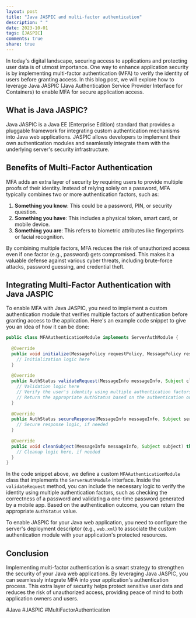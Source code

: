 ```yaml
---
layout: post
title: "Java JASPIC and multi-factor authentication"
description: " "
date: 2023-10-01
tags: [JASPIC]
comments: true
share: true
---
```


In today's digital landscape, securing access to applications and protecting user data is of utmost importance. One way to enhance application security is by implementing multi-factor authentication (MFA) to verify the identity of users before granting access. In this blog post, we will explore how to leverage Java JASPIC (Java Authentication Service Provider Interface for Containers) to enable MFA for secure application access.

## What is Java JASPIC?

Java JASPIC is a Java EE (Enterprise Edition) standard that provides a pluggable framework for integrating custom authentication mechanisms into Java web applications. JASPIC allows developers to implement their own authentication modules and seamlessly integrate them with the underlying server's security infrastructure.

## Benefits of Multi-Factor Authentication

MFA adds an extra layer of security by requiring users to provide multiple proofs of their identity. Instead of relying solely on a password, MFA typically combines two or more authentication factors, such as:

1. **Something you know**: This could be a password, PIN, or security question.
2. **Something you have**: This includes a physical token, smart card, or mobile device.
3. **Something you are**: This refers to biometric attributes like fingerprints or facial recognition.

By combining multiple factors, MFA reduces the risk of unauthorized access even if one factor (e.g., password) gets compromised. This makes it a valuable defense against various cyber threats, including brute-force attacks, password guessing, and credential theft.

## Integrating Multi-Factor Authentication with Java JASPIC

To enable MFA with Java JASPIC, you need to implement a custom authentication module that verifies multiple factors of authentication before granting access to the application. Here's an example code snippet to give you an idea of how it can be done:

```java
public class MFAAuthenticationModule implements ServerAuthModule {
  
  @Override
  public void initialize(MessagePolicy requestPolicy, MessagePolicy responsePolicy, CallbackHandler handler, Map options) throws AuthException {
    // Initialization logic here
  }
  
  @Override
  public AuthStatus validateRequest(MessageInfo messageInfo, Subject clientSubject, Subject serviceSubject) throws AuthException {
    // Validation logic here
    // Verify the user's identity using multiple authentication factors
    // Return the appropriate AuthStatus based on the authentication outcome
  }
  
  @Override
  public AuthStatus secureResponse(MessageInfo messageInfo, Subject serviceSubject) throws AuthException {
    // Secure response logic, if needed
  }
  
  @Override
  public void cleanSubject(MessageInfo messageInfo, Subject subject) throws AuthException {
    // Cleanup logic here, if needed
  }
}
```

In the code snippet above, we define a custom `MFAAuthenticationModule` class that implements the `ServerAuthModule` interface. Inside the `validateRequest` method, you can include the necessary logic to verify the identity using multiple authentication factors, such as checking the correctness of a password and validating a one-time password generated by a mobile app. Based on the authentication outcome, you can return the appropriate `AuthStatus` value.

To enable JASPIC for your Java web application, you need to configure the server's deployment descriptor (e.g., `web.xml`) to associate the custom authentication module with your application's protected resources.

## Conclusion

Implementing multi-factor authentication is a smart strategy to strengthen the security of your Java web applications. By leveraging Java JASPIC, you can seamlessly integrate MFA into your application's authentication process. This extra layer of security helps protect sensitive user data and reduces the risk of unauthorized access, providing peace of mind to both application owners and users.

#Java #JASPIC #MultiFactorAuthentication